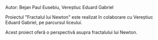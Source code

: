 Autor: Bejan Paul Eusebiu, Vereștiuc Eduard Gabriel

Proiectul "Fractalul lui Newton" este realizat în colaborare cu Vereștiuc Eduard Gabriel, pe parcursul liceului.

Acest proiect oferă o perspectivă asupra fractalului lui Newton. 